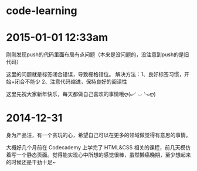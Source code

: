 code-learning
=============
# 2015-01-01 12:33am
刚刚发现push的代码里面布局有点问题（本来是没问题的，没注意到push的是旧代码）

这里的问题就是标签闭合错误，导致栅格错位。
解决方法：1、良好标签习惯，开始+闭合不能少 2、注意代码缩进，保持良好的阅读性

这里先祝大家新年快乐，每天都做自己喜欢的事情哦ღ(๑╯◡╰๑ღ) 

# 2014-12-31
身为产品汪，有一个贪玩的心，希望自己可以在更多的领域做觉得有意思的事情。

大概好几个月前在 Codecademy 上学完了 HTML&CSS 相关的课程，前几天模仿着写一个静态页面。觉得能实现心中所想的感觉很棒，虽然懒癌晚期，至少想起来的时候还是干劲十足~
